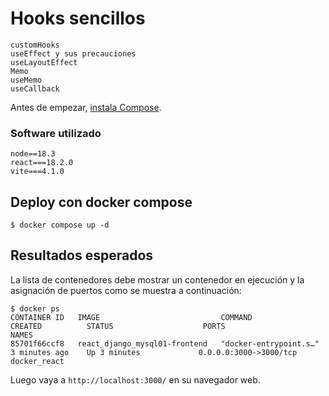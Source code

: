 # Hooks sencillos

```
customHooks
useEffect y sus precauciones
useLayoutEffect
Memo
useMemo
useCallback
```

Antes de empezar, [instala Compose](https://docs.docker.com/compose/install/).

### Software utilizado

```
node==18.3
react===18.2.0
vite===4.1.0
```

## Deploy con docker compose

```
$ docker compose up -d
```

## Resultados esperados

La lista de contenedores debe mostrar un contenedor en ejecución y la asignación de puertos como se muestra a continuación:
```
$ docker ps
CONTAINER ID   IMAGE                           COMMAND                  CREATED          STATUS                    PORTS                               NAMES
85701f66ccf8   react_django_mysql01-frontend   "docker-entrypoint.s…"   3 minutes ago    Up 3 minutes             0.0.0.0:3000->3000/tcp              docker_react
```

Luego vaya a `http://localhost:3000/` en su navegador web.